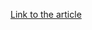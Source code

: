 [Link to the article](https://www.crowdstrike.com/en-us/blog/patch-tuesday-analysis-november-2024/)
